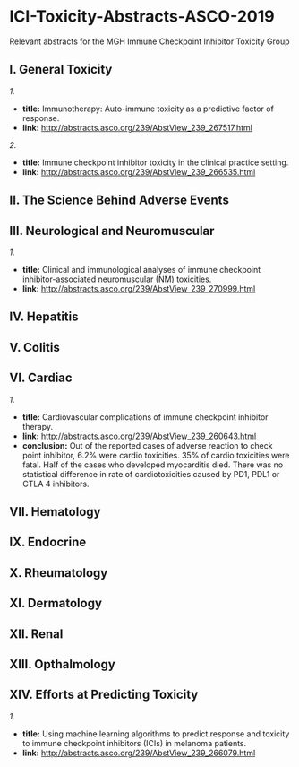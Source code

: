 # ICI-Toxicity-Abstracts-ASCO-2019
Relevant abstracts for the MGH Immune Checkpoint Inhibitor Toxicity Group

## I. General Toxicity

*1.*
- **title:** Immunotherapy: Auto-immune toxicity as a predictive factor of response.
- **link:** http://abstracts.asco.org/239/AbstView_239_267517.html

*2.*
- **title:** Immune checkpoint inhibitor toxicity in the clinical practice setting.
- **link:** http://abstracts.asco.org/239/AbstView_239_266535.html

## II. The Science Behind Adverse Events
  
		

## III. Neurological and Neuromuscular

*1.*
- **title:** Clinical and immunological analyses of immune checkpoint inhibitor-associated neuromuscular (NM) toxicities.
- **link:** http://abstracts.asco.org/239/AbstView_239_270999.html
		
## IV. Hepatitis

## V. Colitis

## VI. Cardiac

*1.*
- **title:** Cardiovascular complications of immune checkpoint inhibitor therapy.
- **link:** http://abstracts.asco.org/239/AbstView_239_260643.html
- **conclusion:** Out of the reported cases of adverse reaction to check point inhibitor, 6.2% were cardio toxicities. 35% of cardio toxicities were fatal. Half of the cases who developed myocarditis died. There was no statistical difference in rate of cardiotoxicities caused by PD1, PDL1 or CTLA 4 inhibitors.

## VII. Hematology

## IX. Endocrine

## X. Rheumatology

## XI. Dermatology

## XII. Renal

## XIII. Opthalmology
		
## XIV. Efforts at Predicting Toxicity

*1.*
- **title:** Using machine learning algorithms to predict response and toxicity to immune checkpoint inhibitors (ICIs) in melanoma patients.
- **link:** http://abstracts.asco.org/239/AbstView_239_266079.html
